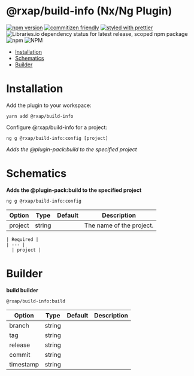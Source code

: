 @rxap/build-info (Nx/Ng Plugin)
======

[![npm version](https://img.shields.io/npm/v/@rxap/build-info?style=flat-square)](https://www.npmjs.com/package/@rxap/build-info)
[![commitizen friendly](https://img.shields.io/badge/commitizen-friendly-brightgreen.svg?style=flat-square)](https://commitizen.github.io/cz-cli/)
[![styled with prettier](https://img.shields.io/badge/styled_with-prettier-ff69b4.svg?style=flat-square)](https://github.com/prettier/prettier)
![Libraries.io dependency status for latest release, scoped npm package](https://img.shields.io/librariesio/release/npm/@rxap/build-info)
![npm](https://img.shields.io/npm/dm/@rxap/build-info)
![NPM](https://img.shields.io/npm/l/@rxap/build-info)

>

- [Installation](#installation)
- [Schematics](#schematics)
- [Builder](#builder)

# Installation

Add the plugin to your workspace:

  ```
  yarn add @rxap/build-info
  ```

Configure @rxap/build-info for a project:

```
ng g @rxap/build-info:config [project]
```

*Adds the @plugin-pack:build to the specified project*

# Schematics

**Adds the @plugin-pack:build to the specified project**

  ```
  ng g @rxap/build-info:config
  ```

Option | Type | Default | Description
  --- | --- | --- | ---
project | string |  | The name of the project.

    | Required |
    | --- |
      | project |

# Builder

**build builder**

  ```
  @rxap/build-info:build
  ```

Option | Type | Default | Description
  --- | --- | --- | ---
branch | string |  |
tag | string |  |
release | string |  |
commit | string |  |
timestamp | string |  | 



